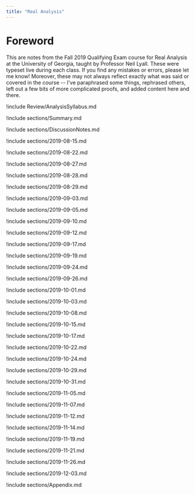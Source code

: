 ```yaml
---
title: "Real Analysis"
---
```


# Foreword

This are notes from the Fall 2019 Qualifying Exam course for Real Analysis at the University of Georgia, taught by Professor Neil Lyall. These were typeset live during each class. If you find any mistakes or errors, please let me know! Moreover, these may not always reflect exactly what was said or covered in the course -- I've paraphrased some things, rephrased others, left out a few bits of more complicated proofs, and added content here and there.


!include Review/AnalysisSyllabus.md

!include sections/Summary.md

!include sections/DiscussionNotes.md

!include sections/2019-08-15.md

!include sections/2019-08-22.md

!include sections/2019-08-27.md

!include sections/2019-08-28.md

!include sections/2019-08-29.md

!include sections/2019-09-03.md

!include sections/2019-09-05.md

!include sections/2019-09-10.md

!include sections/2019-09-12.md

!include sections/2019-09-17.md

!include sections/2019-09-19.md

!include sections/2019-09-24.md

!include sections/2019-09-26.md

!include sections/2019-10-01.md

!include sections/2019-10-03.md

!include sections/2019-10-08.md

!include sections/2019-10-15.md

!include sections/2019-10-17.md

!include sections/2019-10-22.md

!include sections/2019-10-24.md

!include sections/2019-10-29.md

!include sections/2019-10-31.md

!include sections/2019-11-05.md

!include sections/2019-11-07.md

!include sections/2019-11-12.md

!include sections/2019-11-14.md

!include sections/2019-11-19.md

!include sections/2019-11-21.md

!include sections/2019-11-26.md

!include sections/2019-12-03.md

!include sections/Appendix.md